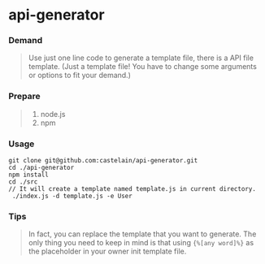 # api-generator

### Demand
> Use just one line code to generate a template file, there is a API file template.
> (Just a template file! You have to change some arguments or options to fit your demand.)

### Prepare
> 1. node.js
> 2. npm

### Usage
```nodejs
git clone git@github.com:castelain/api-generator.git
cd ./api-generator
npm install
cd ./src
// It will create a template named template.js in current directory.
 ./index.js -d template.js -e User
```

### Tips
> In fact, you can replace the template that you want to generate. The only thing you need to keep in mind is that using `{%[any word]%}` as the placeholder in your owner init template file.

